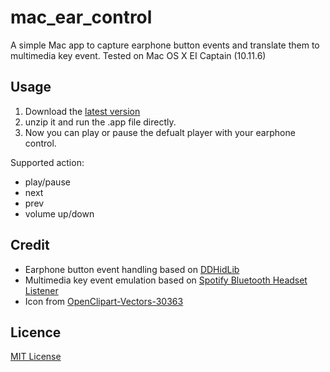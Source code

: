 # mac_ear_control

A simple Mac app to capture earphone button events and translate them to multimedia key event. Tested on Mac OS X EI Captain (10.11.6)

## Usage
1. Download the [latest version](https://github.com/7hil/mac_ear_control/releases/download/0.1/mac_ear_control.app.zip)
2. unzip it and run the .app file directly.
3. Now you can play or pause the defualt player with your earphone control.

Supported action:

- play/pause
- next
- prev
- volume up/down

## Credit
- Earphone button event handling based on [DDHidLib](https://github.com/Daij-Djan/DDHidLib)
- Multimedia key event emulation based on [Spotify Bluetooth Headset Listener](https://github.com/jguice/mac-bt-headset-fix)
- Icon from [OpenClipart-Vectors-30363](https://pixabay.com/en/icon-headphones-hearing-157355/)

## Licence
[MIT License](http://opensource.org/licenses/MIT)
